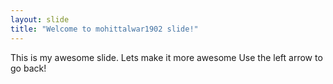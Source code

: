 ```yaml
---
layout: slide
title: "Welcome to mohittalwar1902 slide!"
---
```

This is my awesome slide. Lets make it more awesome
Use the left arrow to go back!
